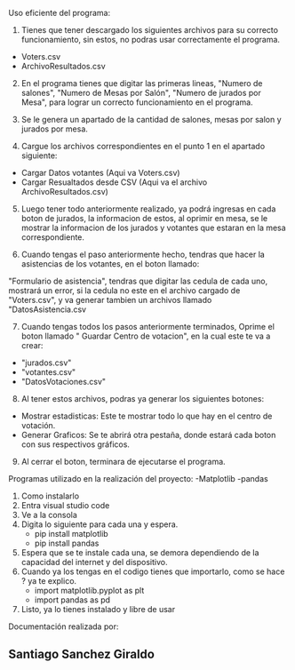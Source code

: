 Uso eficiente del programa:

1. Tienes que tener descargado los siguientes archivos para su correcto funcionamiento, sin estos, no podras usar correctamente
el programa.
  - Voters.csv
  - ArchivoResultados.csv
     
2.  En el programa tienes que digitar las primeras lineas, "Numero de salones", "Numero de Mesas por Salón", "Numero de jurados
por Mesa", para lograr un correcto funcionamiento en el programa.

3. Se le genera un apartado de la cantidad de salones, mesas por salon y jurados por mesa.
   
4. Cargue los archivos correspondientes en el punto 1 en el apartado siguiente:
   
  - Cargar Datos votantes (Aqui va Voters.csv)
  - Cargar Resualtados desde CSV (Aqui va el archivo ArchivoResultados.csv)
    
5. Luego tener todo anteriormente realizado, ya podrá ingresas en cada boton de jurados, la informacion de estos, al oprimir en
mesa, se le mostrar la informacion de los jurados y votantes que estaran en la mesa correspondiente.

6. Cuando tengas el paso anteriormente hecho, tendras que hacer la asistencias de los votantes, en el boton llamado:
   
  "Formulario de asistencia", tendras que digitar las cedula de cada uno, mostrará un error, si la cedula no este en el
    archivo cargado de "Voters.csv", y va generar tambien un archivos llamado "DatosAsistencia.csv

7. Cuando tengas todos los pasos anteriormente terminados, Oprime el boton llamado " Guardar Centro de votacion", en la cual este
te va a crear:

  - "jurados.csv"
  - "votantes.csv"
  - "DatosVotaciones.csv"

8. Al tener estos archivos, podras ya generar los siguientes botones:
   
- Mostrar estadisticas: Este te mostrar todo lo que hay en el centro de votación.
- Generar Graficos: Se te abrirá otra pestaña, donde estará cada boton con sus respectivos gráficos.

9. Al cerrar el boton, terminara de ejecutarse el programa.

Programas utilizado en la realización del proyecto:
  -Matplotlib
  -pandas
  1. Como instalarlo
  2. Entra visual studio code
  3. Ve a la consola
  4. Digita lo siguiente para cada una y espera.
     - pip install matplotlib
     - pip install pandas
  5. Espera que se te instale cada una, se demora dependiendo de la capacidad del internet y del dispositivo.
  6. Cuando ya los tengas en el codigo tienes que importarlo, como se hace ? ya te explico.
     - import matplotlib.pyplot as plt 
     - import pandas as pd 
  7. Listo, ya lo tienes instalado y libre de usar

Documentación realizada por: 

Santiago Sanchez Giraldo
-




  
